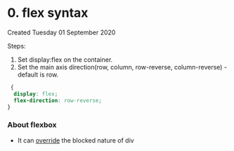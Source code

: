 # 0. flex syntax
Created Tuesday 01 September 2020

Steps:
1. Set display:flex on the container.
2. Set the main axis direction(row, column, row-reverse, column-reverse) - default is row.

```css
 {
  display: flex;
  flex-direction: row-reverse;
}
```

### About flexbox
- It can [override](https://www.freecodecamp.org/learn/responsive-web-design/css-flexbox/use-display-flex-to-position-two-boxes) the blocked nature of div
